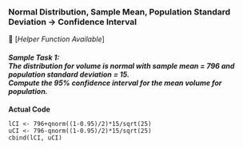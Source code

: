 ### Normal Distribution, Sample Mean, Population Standard Deviation &#8594; Confidence Interval
:white_heart: [_Helper Function Available_]
#### **_Sample Task 1:</br>The distribution for volume is normal with sample mean = 796 and population standard deviation = 15.</br>Compute the 95% confidence interval for the mean volume for population._**
**Actual Code**
```
lCI <- 796+qnorm((1-0.95)/2)*15/sqrt(25)
uCI <- 796-qnorm((1-0.95)/2)*15/sqrt(25)
cbind(lCI, uCI)
```
